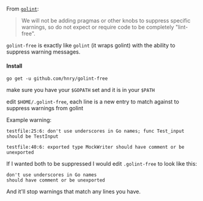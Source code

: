 From [`golint`](https://github.com/golang/lint/#purpose):
> We will not be adding pragmas or other knobs to suppress specific warnings, so do not expect or require code to be completely "lint-free".

`golint-free` is exactly like `golint` (it wraps golint) with the ability to suppress warning messages.

#### Install

`go get -u github.com/hnry/golint-free`

make sure you have your `$GOPATH` set and it is in your `$PATH`

edit `$HOME/.golint-free`, each line is a new entry to match against to suppress warnings from golint

Example warning:

    testfile:25:6: don't use underscores in Go names; func Test_input should be TestInput

    testfile:40:6: exported type MockWriter should have comment or be unexported

If I wanted both to be suppressed I would edit `.golint-free` to look like this:

    don't use underscores in Go names
    should have comment or be unexported

And it'll stop warnings that match any lines you have.
